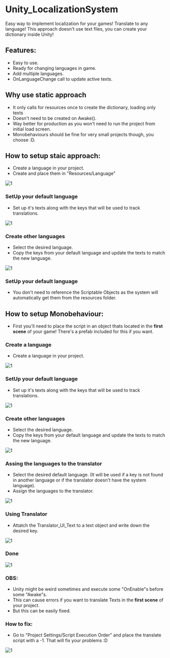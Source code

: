 # Unity_LocalizationSystem

Easy way to implement localization for your games! Translate to any language! This approach doesn't use text files, you can create your dictionary inside Unity!

## Features:
- Easy to use.
- Ready for changing languages in game.
- Add multiple languages.
- OnLanguageChange call to update active texts.

## Why use static approach
- It only calls for resources once to create the dictionary, loading only texts
- Doesn't need to be created on Awake().
- Way better for production as you won't need to run the project from initial load screen.
- Monobehaviours should be fine for very small projects though, you choose :D.

## How to setup staic approach:
- Create a language in your project.
- Create and place them in "Resources/Language"

![1](Screenshots/0.png)

### SetUp your default language
- Set up it's texts along with the keys that will be used to track translations.

![1](Screenshots/1.png)

### Create other languages
- Select the desired language.
- Copy the keys from your default language and update the texts to match the new language.

![1](Screenshots/2.png)

### SetUp your default language
- You don't need to reference the Scriptable Objects as the system will automatically get them from the resources folder.



## How to setup Monobehaviour:

- First you'll need to place the script in an object thats located in the <strong>first scene</strong> of your game! There's a prefab included for this if you want.

### Create a language
- Create a language in your project.

![1](Screenshots/0.png)

### SetUp your default language
- Set up it's texts along with the keys that will be used to track translations.

![1](Screenshots/1.png)

### Create other languages
- Select the desired language.
- Copy the keys from your default language and update the texts to match the new language.

![1](Screenshots/2.png)

### Assing the languages to the translator
- Select the desired default language. (It will be used if a key is not found in another language or if the translator doesn't have the system language).
- Assign the languages to the translator.

![1](Screenshots/3.png)

### Using Translator
- Attatch the Translator_UI_Text to a text object and write down the desired key.

![1](Screenshots/4.png)

### Done
![1](Screenshots/5.png)


### OBS:
- Unity might be weird sometimes and execute some "OnEnable"s before some "Awake"s.
- This can cause errors if you want to translate Texts in the <strong>first scene</strong> of your project.
- But this can be easily fixed.

### How to fix:

- Go to "Project Settings/Script Execution Order" and place the translate script with a -1. That will fix your problems :D

![1](Screenshots/6.png)



